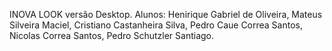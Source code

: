INOVA LOOK versão Desktop. Alunos: Henirique Gabriel de Oliveira, Mateus Silveira Maciel, Cristiano Castanheira Silva, Pedro Caue Correa Santos, Nicolas Correa Santos, Pedro Schutzler Santiago.
